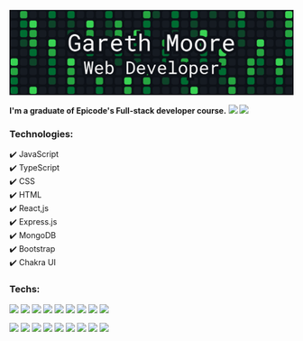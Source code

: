 ![](https://github.com/Gareth-Moore/Gareth-Moore/blob/main/Frame%2021.png)

**I'm a graduate of Epicode's Full-stack developer course.** 
![](https://img.shields.io/badge/any_text-you_like-blue)
![](https://img.shields.io/badge/JavaScript-yellow?logo=javascript&style=flat)
### Technologies:
✔️ JavaScript  
✔️ TypeScript   
✔️ CSS   
✔️ HTML   
✔️ React,js   
✔️ Express.js   
✔️ MongoDB   
✔️ Bootstrap   
✔️ Chakra UI   

### **Techs:**
![](https://img.shields.io/badge/JavaScript-black?logo=javascript&style=flat)
![](https://img.shields.io/badge/TypeScript-black?logo=typescript&style=flat)
![](https://img.shields.io/badge/CSS-black?logo=css3&style=flat)
![](https://img.shields.io/badge/HTML-black?logo=html5&style=flat)
![](https://img.shields.io/badge/React.js-black?logo=react&style=flat)
![](https://img.shields.io/badge/Express.js-black?logo=node.js&style=flat)
![](https://img.shields.io/badge/MongoDB-black?logo=mongodb&style=flat)
![](https://img.shields.io/badge/Bootstrap-black?logo=bootstrap&style=flat)
![](https://img.shields.io/badge/Chakra%20UI-black?logo=chakra-ui&style=flat)

![](https://img.shields.io/badge/JavaScript?logo=javascript&style=flat&logoWidth=40&logoHeight=40)
![](https://img.shields.io/badge/TypeScript-blue?logo=typescript&style=flat&logoWidth=40&logoHeight=40)
![](https://img.shields.io/badge/CSS-blueviolet?logo=css3&style=flat&logoWidth=40&logoHeight=40)
![](https://img.shields.io/badge/HTML-orange?logo=html5&style=flat&logoWidth=40&logoHeight=40)
![](https://img.shields.io/badge/React.js-blue?logo=react&style=flat&logoWidth=40&logoHeight=40)
![](https://img.shields.io/badge/Express.js-green?logo=node.js&style=flat&logoWidth=40&logoHeight=40)
![](https://img.shields.io/badge/MongoDB-green?logo=mongodb&style=flat&logoWidth=40&logoHeight=40)
![](https://img.shields.io/badge/Bootstrap-purple?logo=bootstrap&style=flat&logoWidth=40&logoHeight=40)
![](https://img.shields.io/badge/Chakra%20UI-teal?logo=chakra-ui&style=flat&logoWidth=40&logoHeight=40)

